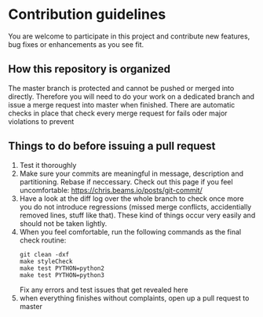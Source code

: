 # Contribution guidelines

You are welcome to participate in this project and contribute new features, bug fixes or enhancements as you see fit.

## How this repository is organized
The master branch is protected and cannot be pushed or merged into directly. Therefore you will need to do your work on a dedicated branch and issue a merge request into master when finished. There are automatic checks in place that check every merge request for fails oder major violations to prevent

## Things to do before issuing a pull request
1. Test it thoroughly
2. Make sure your commits are meaningful in message, description and partitioning. Rebase if neccessary. Check out this page if you feel uncomfortable: https://chris.beams.io/posts/git-commit/
3. Have a look at the diff log over the whole branch to check once more you do not introduce regressions (missed merge conflicts, accidentially removed lines, stuff like that). These kind of things occur very easily and should not be taken lightly.
4. When you feel comfortable, run the following commands as the final check routine:
    ```
    git clean -dxf
    make styleCheck
    make test PYTHON=python2
    make test PYTHON=python3
    ```
   Fix any errors and test issues that get revealed here
5. when everything finishes without complaints, open up a pull request to master
